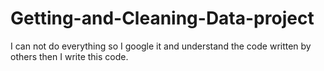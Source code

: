# Getting-and-Cleaning-Data-project

I can not do everything so I google it and understand the code written by others then I write this code.

